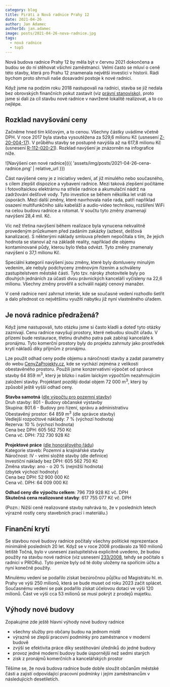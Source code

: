 ```yaml
---
category: blog
title: Piráti a Nová radnice Prahy 12
date: 2021-04-26
author: Jan Adamec
authorId: jan.adamec
image: posts/2021-04-26-nova-radnice.jpg
tags:
  - nová radnice
  - top5
---
```


Nová budova radnice Prahy 12 by měla být v červnu 2021 dokončena a budou se do ní stěhovat všichni zaměstnanci. Velmi často se mluví o ceně této stavby, která pro Prahu 12 znamenala největší investici v historii. Rádi bychom proto shrnuli naše dosavadní postoje k nové radnici.

Když jsme na podzim roku 2018 nastupovali na radnici, stavba se již nedala bez obrovských finančních pokut zastavit (viz [právní stanovisko](https://www.praha12.cz/assets/File.ashx?id_org=80112&id_dokumenty=69505)), proto jsme si dali za cíl stavbu nové radnice v navržené lokalitě realizovat, a to co nejlépe.

## Rozklad navyšování ceny

Začněme hned tím klíčovým, a to cenou. Všechny částky uvádíme včetně DPH. V roce 2017 byla stavba vysoutěžena za 529,6 milionu Kč (usnesení [Z-20-004-17](https://www.praha12.cz/assets/File.ashx?id_org=80112&id_dokumenty=56019)). V průběhu stavby se postupně navýšila až na 617,8 milionu Kč (usnesení [R-112-020-21](https://www.praha12.cz/assets/File.ashx?id_org=80112&id_dokumenty=82169)). Rozklad navýšení je znázorněn na infografice níže.

![Navýšení cen nové radnice]({{ 'assets/img/posts/2021-04-26-cena-radnice.png' | relative_url }})

Část navýšené ceny je z iniciativy vedení, ať již minulého nebo současného, s cílem zlepšit dispozice a vybavení radnice. Mezi taková zlepšení počítáme i fotovoltaickou elektrárnu na střeše radnice a akumulační nádrž na zadržování dešťové vody. Tyto investice se během několika let vrátí na úsporách. 
Mezi další změny, které navrhovala naše rada, patří například osazení multifunkčního sálu kabeláží a audio-video technikou, rozšíření WiFi na celou budovu radnice a rotomat. V součtu tyto změny znamenají navýšení 28,4 mil. Kč.

Víc než třetina navýšení během realizace byla vynucena nekvalitně provedeným průzkumem před zadáním zakázky (azbest, dešťová kanalizace). S některými náklady smlouva předem nepočítala s tím, že jejich hodnota se stanoví až na základě reality, například dle objemu kontaminované půdy, kterou bylo třeba odvézt. Tyto změny znamenaly navýšení o 37,1 milionu Kč.

Speciální kategorií navýšení jsou změny, které byly domluveny minulým vedením, ale nebyly podchyceny změnovým řízením a schváleny zastupitelstvem městské části. Tyto tzv. nároky zhotovitele byly po dlouhých jednáních za účasti dvou právnických kanceláří vyčísleny na 22,6 milionu. Všechny změny prověřil a schválil najatý cenový manažer.

V ceně radnice není zahrnut interiér, kde se současné vedení rozhodlo šetřit a dalo přednost co největšímu využití nábytku již nyní vlastněného úřadem.

## Je nová radnice předražená?

Když jsme nastupovali, tuto otázku jsme si často kladli a doteď tyto otázky zaznívají. Cenu radnice navyšují prostory, které nebudou sloužit úřadu. V přízemí bude restaurace, třetinu druhého patra pak zabírají kanceláře k pronájmu. Tyto komerční prostory byly do projektu zahrnuty jako prostředek krytí nákladů díky příjmům z pronájmu. 

Lze použít odhad ceny podle objemu a náročnosti stavby a zadat parametry do webu [CenyZaProjekty.cz](https://www.cenyzaprojekty.cz), kde se vychází zejména z velikosti obestavěného prostoru. Použili jsme konzervativní výpočet od správce stavby 64&nbsp;859&nbsp;m<sup>3</sup>, který je blízko i našim laickým výpočtům nezahrnujícím založení stavby. Projektant později dodal objem 72&nbsp;000&nbsp;m<sup>3</sup>, který by způsobil ještě vyšší odhad ceny.

**Stavba samotná** ([dle výpočtu pro pozemní stavby](https://www.cenyzaprojekty.cz/kalkulace/pozemni-stavby))<br>
Druh stavby: 801 - Budovy občanské výstavby<br>
Skupina: 801.6 - Budovy pro řízení, správu a administrativu<br>
Obestavěný prostor: 64 859 m<sup>3</sup> (dle správce stavby)<br>
Vedlejší rozpočtové náklady: 7 % (výchozí hodnota)<br>
Rezerva: 10 % (výchozí hodnota)<br>
Cena bez DPH: 605 562 750 Kč<br>
Cena vč. DPH: 732 730 928 Kč

**Projektové práce** ([dle honorářového řádu](https://www.cenyzaprojekty.cz/kalkulace/honorarovy-rad))<br>
Kategorie staveb: Pozemní a krajinářské stavby<br>
Náročnost: IV - velmi složité stavby (dle definice)<br>
Investiční náklady bez DPH: 605 562 750 Kč<br>
Změna stavby: ano - o 20 % (nejnižší hodnota)<br>
(zbytek výchozí hodnoty)<br>
Cena bez DPH: 52 900 000 Kč<br>
Cena vč. DPH: 64 009 000 Kč

**Odhad ceny dle výpočtu celkem**: 796&nbsp;739&nbsp;928&nbsp;Kč vč. DPH<br>
**Skutečná cena realizované stavby**: 617&nbsp;755&nbsp;077&nbsp;Kč vč. DPH

(Pozn.: Nižší ceně realizované stavby nahrává to, že v posledních letech výrazně rostly ceny stavebních prací i materiálu.)

## Finanční krytí

Se stavbou nové budovy radnice počítaly všechny politické reprezentace minimálně posledních 20 let. Když se v roce 2008 prodávalo za 160 milionů letiště Točná, bylo v usnesení zastupitelstva explicitně uvedeno, že budou použity na stavbu nové radnice (viz usnesení [233/2008](https://www.praha12.cz/VismoOnline_ActionScripts/File.aspx?id_org=80112&id_dokumenty=6807), tehdy se počítalo s radnicí v PRIORu). Tyto peníze byly od té doby uloženy na spořícím účtu a nyní konečně použity.

Minulému vedení se podařilo získat bezúročnou půjčku od Magistrátu hl. m. Prahy ve výši 250 milionů, která se bude muset od roku 2023 začít splácet. Současnému vedení se pak podařilo získat účelovou dotaci ve výši 120 milionů. Část ve výši cca 53 milionů se musí pokrýt z prodejů majetku.

## Výhody nové budovy
Zopakujme zde ještě hlavní výhody nové budovy radnice
* všechny služby pro občany budou na jednom místě
* výrazně se zlepší pracovní podmínky pro zaměstnance v moderní budově
* zvýší se efektivita práce díky sestěhování úředníků do jedné budovy
* provoz jedné moderní budovy bude úspornější než sedmi starých
* zisk z pronájmů komerčních a kancelářských prostor

Těšíme se, že nová budova radnice bude dobře sloužit občanům městské části a zajistí odpovídající pracovní podmínky i jejím zaměstnancům v následujících desetiletích.


